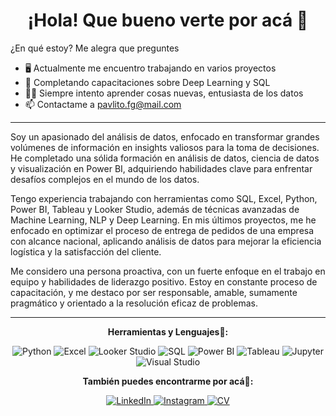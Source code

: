 <h1 align="center">¡Hola! Que bueno verte por acá 🚀</h1>

¿En qué estoy? Me alegra que preguntes 

- 🖥️ Actualmente me encuentro trabajando en varios proyectos
- 📖 Completando capacitaciones sobre Deep Learning y SQL
- 🧑‍🚀 Siempre intento aprender cosas nuevas, entusiasta de los datos
- 📫 Contactame a pavlito.fg@mail.com 

---

Soy un apasionado del análisis de datos, enfocado en transformar grandes volúmenes de información en insights valiosos para la toma de decisiones. He completado una sólida formación en análisis de datos, ciencia de datos y visualización en Power BI, adquiriendo habilidades clave para enfrentar desafíos complejos en el mundo de los datos.

Tengo experiencia trabajando con herramientas como SQL, Excel, Python, Power BI, Tableau y Looker Studio, además de técnicas avanzadas de Machine Learning, NLP y Deep Learning. En mis últimos proyectos, me he enfocado en optimizar el proceso de entrega de pedidos de una empresa con alcance nacional, aplicando análisis de datos para mejorar la eficiencia logística y la satisfacción del cliente.

Me considero una persona proactiva, con un fuerte enfoque en el trabajo en equipo y habilidades de liderazgo positivo. Estoy en constante proceso de capacitación, y me destaco por ser responsable, amable, sumamente pragmático y orientado a la resolución eficaz de problemas.

---

<p align="center">
  <strong>Herramientas y Lenguajes🧰:</strong>
</p>

<p align="center">
  <img src="https://img.shields.io/badge/Python-3776AB?style=flat-square&logo=python&logoColor=white" alt="Python">
  <img src="https://img.shields.io/badge/Excel-217346?style=flat-square&logo=microsoft-excel&logoColor=white" alt="Excel">
  <img src="https://img.shields.io/badge/Looker%20Studio-4285F4?style=flat-square&logo=looker&logoColor=white" alt="Looker Studio">
  <img src="https://img.shields.io/badge/SQL-4479A1?style=flat-square&logo=postgresql&logoColor=white" alt="SQL">
  <img src="https://img.shields.io/badge/Power_BI-F2C811?style=flat-square&logo=power-bi&logoColor=black" alt="Power BI">
  <img src="https://img.shields.io/badge/Tableau-E97627?style=flat-square&logo=tableau&logoColor=white" alt="Tableau">
  <img src="https://img.shields.io/badge/Jupyter-F37626?style=flat-square&logo=jupyter&logoColor=white" alt="Jupyter">
  <img src="https://img.shields.io/badge/Visual%20Studio-5C2D91?style=flat-square&logo=visual-studio&logoColor=white" alt="Visual Studio">
</p>

<p align="center">
  <strong>También puedes encontrarme por acá🤙:</strong>
</p>

<p align="center">
  <a href="https://www.linkedin.com/in/pablo-baez-/">
    <img src="https://img.shields.io/badge/LinkedIn-blue?style=flat-square&logo=linkedin" alt="LinkedIn">
  </a>
  <a href="https://www.instagram.com/pablito.b314/">
    <img src="https://img.shields.io/badge/Instagram-E4405F?style=flat-square&logo=instagram&logoColor=white" alt="Instagram">
  </a>
  <a href="https://drive.google.com/file/d/1NBnYZgjwF_iogIsSK-WMUgGBtDHDB0ho/view?usp=sharing">
    <img src="https://img.shields.io/badge/Mi%20CV%20en%20PDF-FF5733?style=flat-square&logo=adobe-acrobat-reader&logoColor=white" alt="CV">
  </a>
</p>


